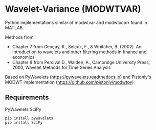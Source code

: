 # Wavelet-Variance (MODWTVAR)
Python implementations similar of modwtvar and modwtxcorr found in MATLAB. 

Methods from 
- Chapter 7 from Gençay, R., Selçuk, F., &amp; Whitcher, B. (2002). An introduction to wavelets and other filtering methods in finance and economics
- Chapter 8 from 	Percival D., Walden, A., Cambridge University Press, 2000, Wavelet Methods for Time Series Analysis

Based on PyWavelets (https://pywavelets.readthedocs.io) and Pistonly's MODWT implementation (https://github.com/pistonly/modwtpy)

## Requirements
PyWavelets
SciPy
```
pip install pywavelets
pip install SciPy
```
